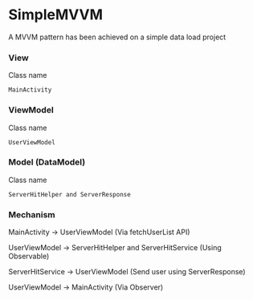 # SimpleMVVM
A MVVM pattern has been achieved on a simple data load project
### View
Class name
```
MainActivity
```
### ViewModel
Class name
```
UserViewModel
```
### Model (DataModel)
Class name
```
ServerHitHelper and ServerResponse
```

### Mechanism
MainActivity -> UserViewModel (Via fetchUserList API)

UserViewModel -> ServerHitHelper and ServerHitService (Using Observable)

ServerHitService -> UserViewModel (Send user using ServerResponse)

UserViewModel -> MainActivity (Via Observer)
